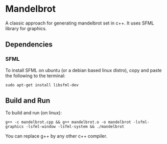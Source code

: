 # Mandelbrot

A classic approach for generating mandelbrot set in c++.
It uses SFML library for graphics.

## Dependencies
### SFML
To install SFML on ubuntu (or a debian based linux distro), copy and paste the following to the terminal:

```sudo apt-get install libsfml-dev```

## Build and Run

To build and run (on linux):

``` g++ -c mandelbrot.cpp && g++ mandelbrot.o -o mandelbrot -lsfml-graphics -lsfml-window -lsfml-system && ./mandelbrot ```

You can replace g++ by any other c++ compiler.
